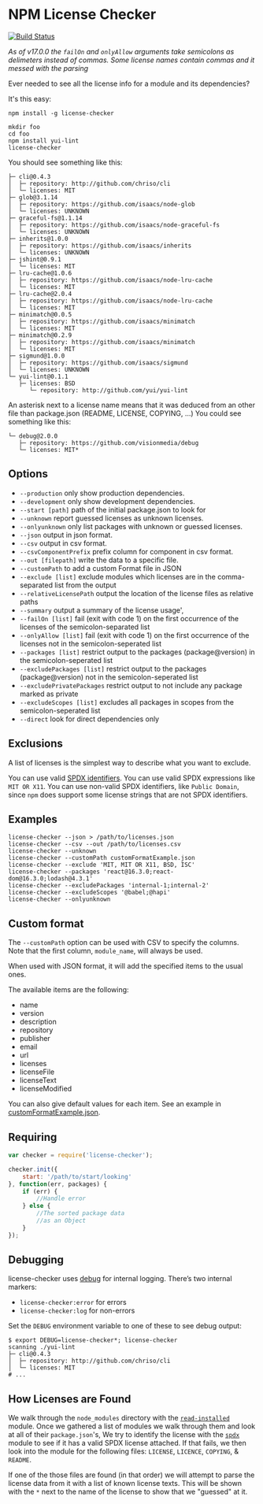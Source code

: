 NPM License Checker
===================

[![Build Status](https://www.travis-ci.org/davglass/license-checker.svg?branch=master)](https://www.travis-ci.org/davglass/license-checker)

*As of v17.0.0 the `failOn` and `onlyAllow` arguments take semicolons as delimeters instead of commas. Some license names contain
commas and it messed with the parsing*

Ever needed to see all the license info for a module and its dependencies?

It's this easy:

```shell
npm install -g license-checker

mkdir foo
cd foo
npm install yui-lint
license-checker
```

You should see something like this:

```
├─ cli@0.4.3
│  ├─ repository: http://github.com/chriso/cli
│  └─ licenses: MIT
├─ glob@3.1.14
│  ├─ repository: https://github.com/isaacs/node-glob
│  └─ licenses: UNKNOWN
├─ graceful-fs@1.1.14
│  ├─ repository: https://github.com/isaacs/node-graceful-fs
│  └─ licenses: UNKNOWN
├─ inherits@1.0.0
│  ├─ repository: https://github.com/isaacs/inherits
│  └─ licenses: UNKNOWN
├─ jshint@0.9.1
│  └─ licenses: MIT
├─ lru-cache@1.0.6
│  ├─ repository: https://github.com/isaacs/node-lru-cache
│  └─ licenses: MIT
├─ lru-cache@2.0.4
│  ├─ repository: https://github.com/isaacs/node-lru-cache
│  └─ licenses: MIT
├─ minimatch@0.0.5
│  ├─ repository: https://github.com/isaacs/minimatch
│  └─ licenses: MIT
├─ minimatch@0.2.9
│  ├─ repository: https://github.com/isaacs/minimatch
│  └─ licenses: MIT
├─ sigmund@1.0.0
│  ├─ repository: https://github.com/isaacs/sigmund
│  └─ licenses: UNKNOWN
└─ yui-lint@0.1.1
   ├─ licenses: BSD
      └─ repository: http://github.com/yui/yui-lint
```

An asterisk next to a license name means that it was deduced from
an other file than package.json (README, LICENSE, COPYING, ...)
You could see something like this:

```
└─ debug@2.0.0
   ├─ repository: https://github.com/visionmedia/debug
   └─ licenses: MIT*
```

Options
-------

* `--production` only show production dependencies.
* `--development` only show development dependencies.
* `--start [path]` path of the initial package.json to look for
* `--unknown` report guessed licenses as unknown licenses.
* `--onlyunknown` only list packages with unknown or guessed licenses.
* `--json` output in json format.
* `--csv` output in csv format.
* `--csvComponentPrefix` prefix column for component in csv format.
* `--out [filepath]` write the data to a specific file.
* `--customPath` to add a custom Format file in JSON
* `--exclude [list]` exclude modules which licenses are in the comma-separated list from the output
* `--relativeLicensePath` output the location of the license files as relative paths
* `--summary` output a summary of the license usage',
* `--failOn [list]` fail (exit with code 1) on the first occurrence of the licenses of the semicolon-separated list
* `--onlyAllow [list]` fail (exit with code 1) on the first occurrence of the licenses not in the semicolon-seperated list
* `--packages [list]` restrict output to the packages (package@version) in the semicolon-seperated list
* `--excludePackages [list]` restrict output to the packages (package@version) not in the semicolon-seperated list
* `--excludePrivatePackages` restrict output to not include any package marked as private
* `--excludeScopes [list]` excludes all packages in scopes from the semicolon-seperated list
* `--direct` look for direct dependencies only

Exclusions
----------
A list of licenses is the simplest way to describe what you want to exclude.

You can use valid [SPDX identifiers](https://spdx.org/licenses/).
You can use valid SPDX expressions like `MIT OR X11`.
You can use non-valid SPDX identifiers, like `Public Domain`, since `npm` does
support some license strings that are not SPDX identifiers.

Examples
--------

```
license-checker --json > /path/to/licenses.json
license-checker --csv --out /path/to/licenses.csv
license-checker --unknown
license-checker --customPath customFormatExample.json
license-checker --exclude 'MIT, MIT OR X11, BSD, ISC'
license-checker --packages 'react@16.3.0;react-dom@16.3.0;lodash@4.3.1'
license-checker --excludePackages 'internal-1;internal-2'
license-checker --excludeScopes '@babel;@hapi'
license-checker --onlyunknown
```

Custom format
-------------

The `--customPath` option can be used with CSV to specify the columns. Note that
the first column, `module_name`, will always be used.

When used with JSON format, it will add the specified items to the usual ones.

The available items are the following:
- name
- version
- description
- repository
- publisher
- email
- url
- licenses
- licenseFile
- licenseText
- licenseModified

You can also give default values for each item.
See an example in [customFormatExample.json](customFormatExample.json).

Requiring
---------


```js
var checker = require('license-checker');

checker.init({
    start: '/path/to/start/looking'
}, function(err, packages) {
    if (err) {
        //Handle error
    } else {
        //The sorted package data
        //as an Object
    }
});
```

Debugging
---------

license-checker uses [debug](https://www.npmjs.com/package/debug) for internal logging. There’s two internal markers:

* `license-checker:error` for errors
* `license-checker:log` for non-errors

Set the `DEBUG` environment variable to one of these to see debug output:

```shell
$ export DEBUG=license-checker*; license-checker
scanning ./yui-lint
├─ cli@0.4.3
│  ├─ repository: http://github.com/chriso/cli
│  └─ licenses: MIT
# ...
```

How Licenses are Found
----------------------

We walk through the `node_modules` directory with the [`read-installed`](https://www.npmjs.org/package/read-installed) module. Once we gathered a list of modules we walk through them and look at all of their `package.json`'s, We try to identify the license with the [`spdx`](https://www.npmjs.com/package/spdx) module to see if it has a valid SPDX license attached. If that fails, we then look into the module for the following files: `LICENSE`, `LICENCE`, `COPYING`, & `README`.

If one of the those files are found (in that order) we will attempt to parse the license data from it with a list of known license texts. This will be shown with the `*` next to the name of the license to show that we "guessed" at it.
